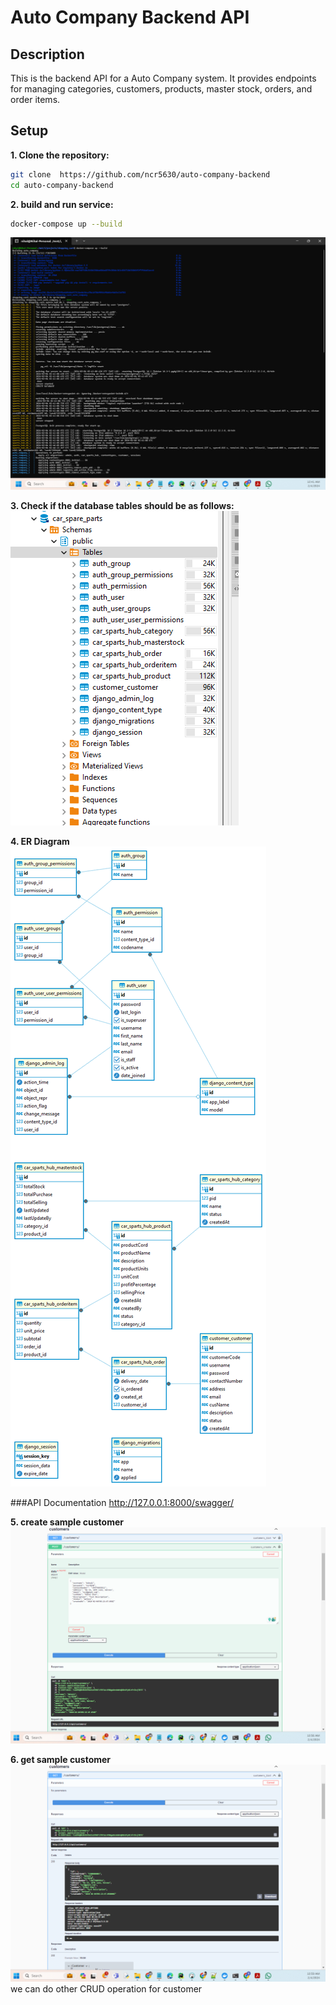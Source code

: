 # Auto Company Backend API

## Description

This is the backend API for a Auto Company system. It provides endpoints for managing categories, customers, products, master stock, orders, and order items.

## Setup

**1. Clone the repository:**

   ```bash
   git clone  https://github.com/ncr5630/auto-company-backend
   cd auto-company-backend
   ```
**2. build and run service:**
   ```bash
   docker-compose up --build
   ```
![demo](demo_screen_captures/docker-composer_output.png)

**3. Check if the database tables should be as follows:**
![demo](demo_screen_captures/all_tables_indb.png)

**4. ER Diagram**
![demo](demo_screen_captures/car_spare_parts.png)

###API Documentation
http://127.0.0.1:8000/swagger/  

**5. create sample customer**
![demo](demo_screen_captures/create_sample_customer.png)

**6. get sample customer**
   ![demo](demo_screen_captures/get_customer_details.png)
we can do other CRUD operation for customer


